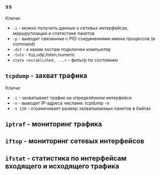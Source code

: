 ## ```ss```
  *Ключи:*
  - ```-i``` - можно получить данные о сетевых интерфейсах, маршрутизации и статистике пакетов
  - ```-p``` - выводит связанные с PID-соединениями имена процессов (в command)
  - ```-dst``` - к каким хостам подключен компьютер
  - ```-tuln``` - tcp,udp,listen,numeric
  - ```state <established, ...>``` - фильтр по состоянию

## ```tcpdump``` - захват трафика
  *Ключи:*
  - ```-i``` - захватывает трафик на определённом интерфейсе
  - ```-n``` - выводит IP-адреса числами: tcpdump -n
  - ```-s 128``` - ограничивает размер захватываемых пакетов в байтах

## ```iptraf``` - мониторинг трафика

## ```iftop``` - мониторинг сетевых интерфейсов

## ```ifstat``` - статистика по интерфейсам входящего и исходящего трафика
